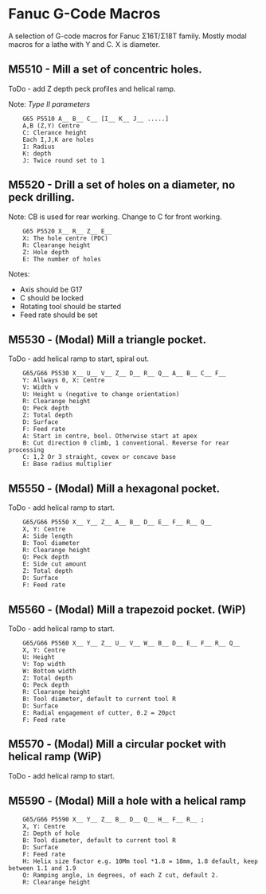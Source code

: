 # Fanuc G-Code Macros
A selection of G-code macros for Fanuc Σ16T/Σ18T family.
Mostly modal macros for a lathe with Y and C. X is diameter.

## M5510 - Mill a set of concentric holes.
ToDo - add Z depth peck profiles and helical ramp.

Note: *Type II parameters*

        G65 P5510 A__ B__ C__ [I__ K__ J__ .....] 
        A,B (Z,Y) Centre
        C: Clerance height
        Each I,J,K are holes
        I: Radius
        K: depth
        J: Twice round set to 1

## M5520 - Drill a set of holes on a diameter, no peck drilling.
Note: CB is used for rear working. Change to C for front working.

        G65 P5520 X__ R__ Z__ E__
        X: The hole centre (PDC)
        R: Clearange height
        Z: Hole depth
        E: The number of holes

Notes:
 - Axis should be G17
 - C should be locked
 - Rotating tool should be started
 - Feed rate should be set

## M5530 - (Modal) Mill a triangle pocket.
ToDo - add helical ramp to start, spiral out.

        G65/G66 P5530 X__ U__ V__ Z__ D__ R__ Q__ A__ B__ C__ F__
        Y: Allways 0, X: Centre 
        V: Width v
        U: Height u (negative to change orientation)
        R: Clearange height
        Q: Peck depth
        Z: Total depth
        D: Surface
        F: Feed rate
        A: Start in centre, bool. Otherwise start at apex
        B: Cut direction 0 climb, 1 conventional. Reverse for rear processing
        C: 1,2 Or 3 straight, covex or concave base
        E: Base radius multiplier

## M5550 - (Modal) Mill a hexagonal pocket.
ToDo - add helical ramp to start.

        G65/G66 P5550 X__ Y__ Z__ A__ B__ D__ E__ F__ R__ Q__
        X, Y: Centre
        A: Side length
        B: Tool diameter
        R: Clearange height
        Q: Peck depth
        E: Side cut amount
        Z: Total depth
        D: Surface
        F: Feed rate

## M5560 - (Modal) Mill a trapezoid pocket. (WiP)
ToDo - add helical ramp to start.

        G65/G66 P5560 X__ Y__ Z__ U__ V__ W__ B__ D__ E__ F__ R__ Q__
        X, Y: Centre
        U: Height
        V: Top width
        W: Bottom width
        Z: Total depth
        Q: Peck depth
        R: Clearange height
        B: Tool diameter, default to current tool R
        D: Surface
        E: Radial engagement of cutter, 0.2 = 20pct
        F: Feed rate

## M5570 - (Modal) Mill a circular pocket with helical ramp (WiP)
ToDo - add helical ramp to start.

## M5590 - (Modal) Mill a hole with a helical ramp
        G65/G66 P5590 X__ Y__ Z__ B__ D__ Q__ H__ F__ R__ ;
        X, Y: Centre
        Z: Depth of hole
        B: Tool diameter, default to current tool R
        D: Surface
        F: Feed rate
        H: Helix size factor e.g. 10Mm tool *1.8 = 18mm, 1.8 default, keep between 1.1 and 1.9
        Q: Ramping angle, in degrees, of each Z cut, default 2. 
        R: Clearange height
